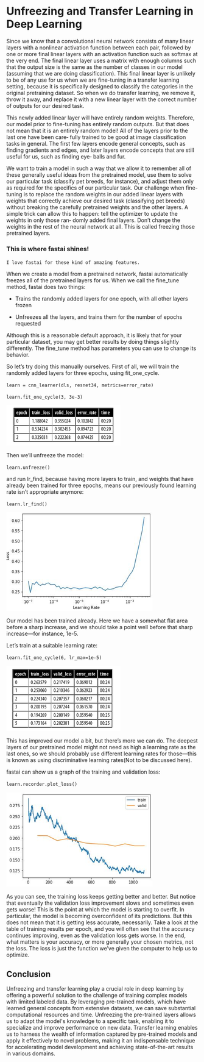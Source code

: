 # Unfreezing and Transfer Learning in Deep Learning

Since we know that a convolutional neural network consists of many linear layers with
a nonlinear activation function between each pair, followed by one or more final linear layers with an activation function such as softmax at the very end. The final linear
layer uses a matrix with enough columns such that the output size is the same as the
number of classes in our model (assuming that we are doing classification).
This final linear layer is unlikely to be of any use for us when we are fine-tuning in a
transfer learning setting, because it is specifically designed to classify the categories in
the original pretraining dataset. So when we do transfer learning, we remove it, throw
it away, and replace it with a new linear layer with the correct number of outputs for
our desired task.

This newly added linear layer will have entirely random weights. Therefore, our
model prior to fine-tuning has entirely random outputs. But that does not mean that it is an entirely random model! All of the layers prior to the last one have been care‐
fully trained to be good at image classification tasks in general. The first few layers encode general concepts, such as finding gradients and
edges, and later layers encode concepts that are still useful for us, such as finding eye‐
balls and fur.


We want to train a model in such a way that we allow it to remember all of these generally useful ideas from the pretrained model, use them to solve our particular task
(classify pet breeds, for instance), and adjust them only as required for the specifics of our particular task.
Our challenge when fine-tuning is to replace the random weights in our added linear
layers with weights that correctly achieve our desired task (classifying pet breeds)
without breaking the carefully pretrained weights and the other layers. A simple trick
can allow this to happen: tell the optimizer to update the weights in only those ran‐
domly added final layers. Don’t change the weights in the rest of the neural network
at all. This is called freezing those pretrained layers.

### This is where fastai shines!
`I love fastai for these kind of amazing features.`

When we create a model from a pretrained network, fastai automatically freezes all of
the pretrained layers for us. When we call the fine_tune method, fastai does two
things:

- Trains the randomly added layers for one epoch, with all other layers frozen

- Unfreezes all the layers, and trains them for the number of epochs requested

Although this is a reasonable default approach, it is likely that for your particular
dataset, you may get better results by doing things slightly differently. The fine_tune
method has parameters you can use to change its behavior.

So let’s try doing this manually ourselves. First of all, we will train the randomly
added layers for three epochs, using fit_one_cycle.

`learn = cnn_learner(dls, resnet34, metrics=error_rate)`

`learn.fit_one_cycle(3, 3e-3)`

![](/images/result.png "model behaviour")

Then we’ll unfreeze the model:


`learn.unfreeze()`

and run lr_find, because having more layers to train, and weights that have
already been trained for three epochs, means our previously found learning rate isn’t
appropriate anymore:

`learn.lr_find()`


![](/images/model.jpg "learning rate finder")

Our model has been trained already. Here we have a somewhat flat area before a sharp increase,
and we should take a point well before that sharp increase—for instance, 1e-5.

Let’s train at a suitable learning rate:

`learn.fit_one_cycle(6, lr_max=1e-5)`

![](/images/lrfind.png )

This has improved our model a bit, but there’s more we can do. The deepest layers of
our pretrained model might not need as high a learning rate as the last ones, so we
should probably use different learning rates for those—this is known as using discriminative learning rates(Not to be discussed here).

fastai can show us a graph of the training and validation loss:

`learn.recorder.plot_loss()`

![](/images/recorder.jpg "recorder")

As you can see, the training loss keeps getting better and better. But notice that eventually the validation loss improvement slows and sometimes even gets worse! This is
the point at which the model is starting to overfit. In particular, the model is becoming overconfident of its predictions. But this does not mean that it is getting less accurate, necessarily. Take a look at the table of training results per epoch, and you will
often see that the accuracy continues improving, even as the validation loss gets
worse. In the end, what matters is your accuracy, or more generally your chosen metrics, not the loss. The loss is just the function we’ve given the computer to help us to
optimize.

## Conclusion

Unfreezing and transfer learning play a crucial role in deep learning by offering a powerful solution to the challenge of training complex models with limited labeled data. By leveraging pre-trained models, which have learned general concepts from extensive datasets, we can save substantial computational resources and time. Unfreezing the pre-trained layers allows us to adapt the model's knowledge to a specific task, enabling it to specialize and improve performance on new data. Transfer learning enables us to harness the wealth of information captured by pre-trained models and apply it effectively to novel problems, making it an indispensable technique for accelerating model development and achieving state-of-the-art results in various domains.

